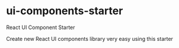 # ui-components-starter
React UI Component Starter

Create new React UI components library very easy using this starter 

